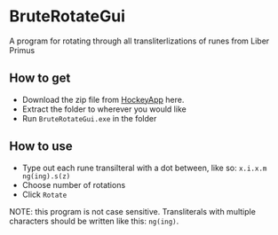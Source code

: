 # BruteRotateGui
A program for rotating through all transliterlizations of runes from Liber Primus

## How to get

* Download the zip file from [HockeyApp](https://rink.hockeyapp.net/apps/42af31455afd4767aa161653daca0c31/app_versions/2 "Download") here.
* Extract the folder to wherever you would like
* Run `BruteRotateGui.exe` in the folder

## How to use

* Type out each rune transilteral with a dot between, like so: `x.i.x.m ng(ing).s(z)`
* Choose number of rotations
* Click `Rotate`

NOTE: this program is not case sensitive. Transliterals with multiple characters should be written like this: `ng(ing)`.
